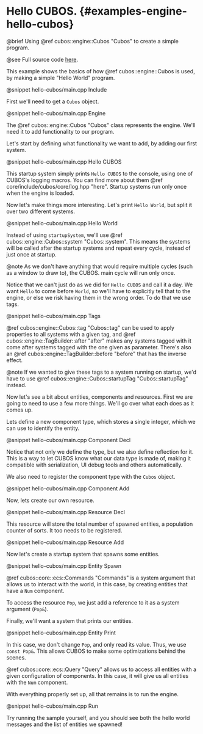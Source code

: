 # Hello CUBOS. {#examples-engine-hello-cubos}

@brief Using @ref cubos::engine::Cubos "Cubos" to create a simple program.

@see Full source code [here](https://github.com/GameDevTecnico/cubos/tree/main/engine/samples/hello-cubos).

This example shows the basics of how @ref cubos::engine::Cubos is used, by making a simple "Hello World" program.

@snippet hello-cubos/main.cpp Include

First we'll need to get a `Cubos` object.

@snippet hello-cubos/main.cpp Engine

The @ref cubos::engine::Cubos "Cubos" class represents the engine.
We'll need it to add functionality to our program.

Let's start by defining what functionality we want to add, by adding our first system.

@snippet hello-cubos/main.cpp Hello CUBOS

This startup system simply prints `Hello CUBOS` to the console, using one of CUBOS's logging macros.
You can find more about them @ref core/include/cubos/core/log.hpp "here".
Startup systems run only once when the engine is loaded.

Now let's make things more interesting.
Let's print `Hello World`, but split it over two different systems.

@snippet hello-cubos/main.cpp Hello World

Instead of using `startupSystem`, we'll use @ref cubos::engine::Cubos::system "Cubos::system".
This means the systems will be called after the startup systems and repeat every cycle, instead of just once at startup.

@note As we don't have anything that would require multiple cycles (such as a window to draw to), the CUBOS. main cycle will run only once.

Notice that we can't just do as we did for `Hello CUBOS` and call it a day.
We want `Hello` to come before `World`, so we'll have to explicitly tell that to the engine, or else we risk having them in the wrong order.
To do that we use tags.

@snippet hello-cubos/main.cpp Tags

@ref cubos::engine::Cubos::tag "Cubos::tag" can be used to apply properties to all systems with a given tag, and @ref cubos::engine::TagBuilder::after "after" makes any systems tagged with it come after systems tagged with the one given as parameter.
There's also an @ref cubos::engine::TagBuilder::before "before" that has the inverse effect.

@note If we wanted to give these tags to a system running on startup, we'd have to use @ref cubos::engine::Cubos::startupTag "Cubos::startupTag" instead.

Now let's see a bit about entities, components and resources.
First we are going to need to use a few more things.
We'll go over what each does as it comes up.

Lets define a new component type, which stores a single integer, which we can use to identify the entity.

@snippet hello-cubos/main.cpp Component Decl

Notice that not only we define the type, but we also define reflection for it. This is a way to let CUBOS know what our data type is made of, making it compatible with serialization, UI debug tools and others automatically.

We also need to register the component type with the `Cubos` object.

@snippet hello-cubos/main.cpp Component Add

Now, lets create our own resource.

@snippet hello-cubos/main.cpp Resource Decl

This resource will store the total number of spawned entities, a population counter of sorts.
It too needs to be registered.

@snippet hello-cubos/main.cpp Resource Add

Now let's create a startup system that spawns some entities.

@snippet hello-cubos/main.cpp Entity Spawn

@ref cubos::core::ecs::Commands "Commands" is a system argument that allows us to interact with the world, in this case, by creating entities that have a `Num` component.

To access the resource `Pop`, we just add a reference to it as a system argument (`Pop&`).

Finally, we'll want a system that prints our entities.

@snippet hello-cubos/main.cpp Entity Print

In this case, we don't change `Pop`, and only read its value. Thus, we use `const Pop&`. This allows CUBOS to make some optimizations behind the scenes.

@ref cubos::core::ecs::Query "Query" allows us to access all entities with a given configuration of components. In this case, it will give us all entities with the `Num` component.

With everything properly set up, all that remains is to run the engine.

@snippet hello-cubos/main.cpp Run

Try running the sample yourself, and you should see both the hello world messages and the list of entities we spawned!
